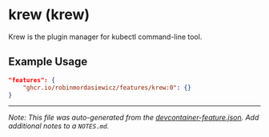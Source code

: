 
# krew (krew)

Krew is the plugin manager for kubectl command-line tool.

## Example Usage

```json
"features": {
    "ghcr.io/robinmordasiewicz/features/krew:0": {}
}
```





---

_Note: This file was auto-generated from the [devcontainer-feature.json](https://github.com/robinmordasiewicz/features/blob/main/src/krew/devcontainer-feature.json).  Add additional notes to a `NOTES.md`._

